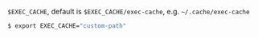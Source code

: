 `$EXEC_CACHE`, default is `$EXEC_CACHE/exec-cache`, e.g. `~/.cache/exec-cache`

```bash
$ export EXEC_CACHE="custom-path"
```
